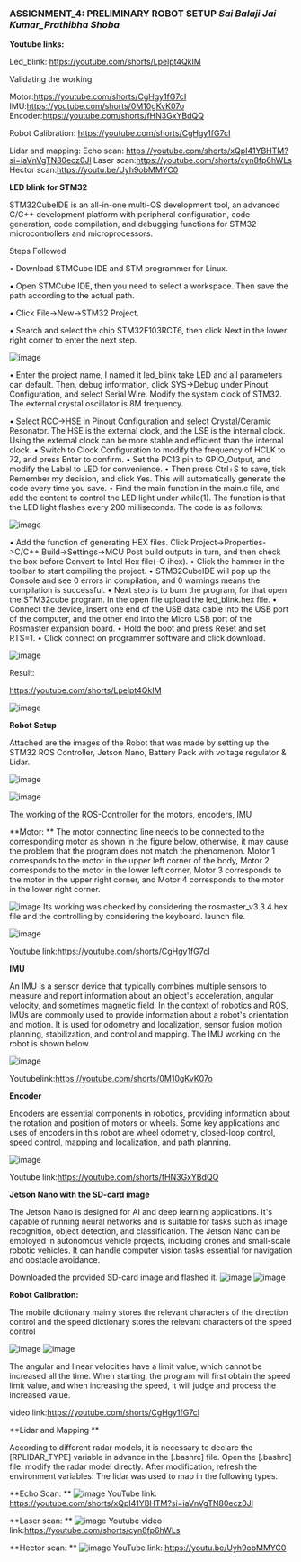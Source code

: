 ### ASSIGNMENT_4:  PRELIMINARY ROBOT SETUP                                                                       **_Sai Balaji Jai Kumar_Prathibha Shoba_** 

**Youtube links:**

Led_blink:  https://youtube.com/shorts/Lpelpt4QkIM

Validating the working: 

Motor:https://youtube.com/shorts/CgHgy1fG7cI
IMU:https://youtube.com/shorts/0M10gKvK07o
Encoder:https://youtube.com/shorts/fHN3GxYBdQQ

Robot Calibration: https://youtube.com/shorts/CgHgy1fG7cI

Lidar and mapping:
Echo scan: https://youtube.com/shorts/xQpI41YBHTM?si=iaVnVgTN80ecz0Jl 
Laser scan:https://youtube.com/shorts/cyn8fp6hWLs
Hector scan:https://youtu.be/Uyh9obMMYC0 

**LED blink for STM32**

STM32CubeIDE is an all-in-one multi-OS development tool, an advanced C/C++ development platform with peripheral configuration, code generation, code compilation, and debugging functions for STM32 microcontrollers and microprocessors.

Steps Followed

•	Download STMCube IDE and STM programmer for Linux.

•	Open STMCube IDE, then you need to select a workspace. Then save the path according to the actual path.

•	Click File->New->STM32 Project.
			
•	Search and select the chip STM32F103RCT6, then click Next in the lower right corner to enter the next step. 

![image](https://github.com/saibalaji1997/ECG711-Sai/assets/114025759/2f584991-63a0-4c58-858a-b66cfc3a67f0)


•	Enter the project name,  I named it led_blink take LED and all parameters can default. Then, debug information, click SYS->Debug under Pinout Configuration, and select Serial Wire. Modify the system clock of STM32. The external crystal oscillator is 8M frequency. 

•	Select RCC->HSE in Pinout Configuration and select Crystal/Ceramic Resonator. The HSE is the external clock, and the LSE is the internal clock. Using the external clock can be more stable and efficient than the internal clock.
•	Switch to Clock Configuration to modify the frequency of HCLK to 72, and press Enter to confirm. 
•	Set the PC13 pin to GPIO_Output, and modify the Label to LED for convenience. 
•	Then press Ctrl+S to save, tick Remember my decision, and click Yes. This will automatically generate the code every time you save.
•	Find the main function in the main.c file, and add the content to control the LED light under while(1). The function is that the LED light flashes every 200 milliseconds. The code is as follows:

![image](https://github.com/saibalaji1997/ECG711-Sai/assets/114025759/4a92bd87-1232-429c-adae-feb2fc9cc0ed) 

•	Add the function of generating HEX files. Click Project->Properties->C/C++ Build->Settings->MCU Post build outputs in turn, and then check the box before Convert to Intel Hex file(-O ihex). 
•	Click the hammer in the toolbar to start compiling the project. 
•	STM32CubeIDE will pop up the Console  and see 0 errors in compilation, and 0 warnings means the compilation is successful.
•	Next step is to burn the program, for that open the STM32cube  program. In the open file upload the led_blink.hex file.
•	Connect the device, Insert one end of the USB data cable into the USB port of the computer, and the other end into the Micro USB port of the Rosmaster expansion board.
•	Hold the boot and press Reset and set RTS=1.
•	Click connect on programmer software and click download. 

![image](https://github.com/saibalaji1997/ECG711-Sai/assets/114025759/26e95c9b-7bd4-4cb4-acaa-c49f9f5cec49) 

Result:

https://youtube.com/shorts/Lpelpt4QkIM 

![image](https://github.com/saibalaji1997/ECG711-Sai/assets/114025759/c80ef701-e6da-41ce-9899-e5cd6c9905fc)
 
**Robot Setup**

Attached are the images of the Robot that was made by setting up the STM32 ROS Controller, Jetson Nano, Battery Pack with voltage regulator & Lidar.

![image](https://github.com/saibalaji1997/ECG711-Sai/assets/114025759/60d7f52e-692a-473d-9242-35352f7a82c7) 

![image](https://github.com/saibalaji1997/ECG711-Sai/assets/114025759/0863a18f-af53-4cd4-8989-422050aead40) 

The working of the ROS-Controller for the motors, encoders, IMU


**Motor:	**
The motor connecting line needs to be connected to the corresponding motor as shown in the figure below, otherwise, it may cause the problem that the program does not match the phenomenon. Motor 1 corresponds to the motor in the upper left corner of the body, Motor 2 corresponds to the motor in the lower left corner, Motor 3 corresponds to the motor in the upper right corner, and Motor 4 corresponds to the motor in the lower right corner. 

![image](https://github.com/saibalaji1997/ECG711-Sai/assets/114025759/dd22de37-d7e7-4cf1-ada6-29c92e9b0f21) 
Its working was checked by considering the rosmaster_v3.3.4.hex file and the controlling by considering the keyboard. launch file. 

![image](https://github.com/saibalaji1997/ECG711-Sai/assets/114025759/9f634905-b0df-4f73-aa01-446a1992d235) 

Youtube link:https://youtube.com/shorts/CgHgy1fG7cI


**IMU**

An IMU is a sensor device that typically combines multiple sensors to measure and report information about an object's acceleration, angular velocity, and sometimes magnetic field. In the context of robotics and ROS, IMUs are commonly used to provide information about a robot's orientation and motion. It is used for odometry and localization, sensor fusion motion planning, stabilization, and control and mapping. The IMU working on the robot is shown below.

![image](https://github.com/saibalaji1997/ECG711-Sai/assets/114025759/9fc55c09-b0d9-419f-9f73-808f06686df8)
 
Youtubelink:https://youtube.com/shorts/0M10gKvK07o

**Encoder**

Encoders are essential components in robotics, providing information about the rotation and position of motors or wheels. Some key applications and uses of encoders in this robot are wheel odometry, closed-loop control, speed control, mapping and localization, and path planning. 

![image](https://github.com/saibalaji1997/ECG711-Sai/assets/114025759/08d0c819-6d0a-4634-9639-ec941eb3eaf0) 

Youtube link:https://youtube.com/shorts/fHN3GxYBdQQ


**Jetson Nano with the SD-card image**

The Jetson Nano is designed for AI and deep learning applications. It's capable of running neural networks and is suitable for tasks such as image recognition, object detection, and classification. The Jetson Nano can be employed in autonomous vehicle projects, including drones and small-scale robotic vehicles. It can handle computer vision tasks essential for navigation and obstacle avoidance.

Downloaded the provided SD-card image and flashed it.
![image](https://github.com/saibalaji1997/ECG711-Sai/assets/114025759/f7cb63f6-e362-40dc-a9e4-173e75151d71) 
![image](https://github.com/saibalaji1997/ECG711-Sai/assets/114025759/de5a7086-170e-40e6-9006-5ebd51806131) 

**Robot Calibration:**

The mobile dictionary mainly stores the relevant characters of the direction control and the speed dictionary stores the relevant characters of the speed control


![image](https://github.com/saibalaji1997/ECG711-Sai/assets/114025759/658ec138-3058-4f53-bacf-6a03ccd1df19)
![image](https://github.com/saibalaji1997/ECG711-Sai/assets/114025759/ba9a9962-6753-4c1c-9060-3eb1e332ccaf)

The angular and linear velocities have a limit value, which cannot be increased all the time. When starting, the program will first obtain the speed limit value, and when increasing the speed, it will judge and process the increased value.

video link:https://youtube.com/shorts/CgHgy1fG7cI

**Lidar and Mapping **

According to different radar models, it is necessary to declare the [RPLIDAR_TYPE] variable in advance in the [.bashrc] file. Open the [.bashrc] file. modify the radar model directly. After modification, refresh the environment variables. The lidar was used to map in the following types.

**Echo Scan: **
![image](https://github.com/saibalaji1997/ECG711-Sai/assets/114025759/727ca79f-d9ba-4353-a6c4-395d6f3081d3) 
YouTube link: https://youtube.com/shorts/xQpI41YBHTM?si=iaVnVgTN80ecz0Jl 

**Laser scan: ** 
![image](https://github.com/saibalaji1997/ECG711-Sai/assets/114025759/8cf432e9-a3b3-4666-850a-68e3b768f5e5)
Youtube video link:https://youtube.com/shorts/cyn8fp6hWLs 

**Hector scan: **
![image](https://github.com/saibalaji1997/ECG711-Sai/assets/114025759/5d2754da-4fe9-409c-920f-701ac4bfe82a) 
YouTube link: https://youtu.be/Uyh9obMMYC0
